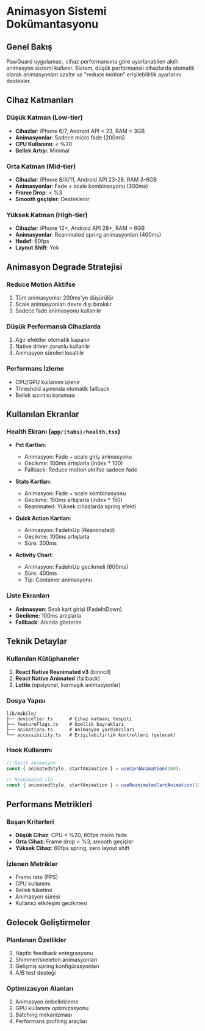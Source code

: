 # Animasyon Sistemi Dokümantasyonu

## Genel Bakış

PawGuard uygulaması, cihaz performansına göre uyarlanabilen akıllı animasyon sistemi kullanır. Sistem, düşük performanslı cihazlarda otomatik olarak animasyonları azaltır ve "reduce motion" erişilebilirlik ayarlarını destekler.

## Cihaz Katmanları

### Düşük Katman (Low-tier)
- **Cihazlar**: iPhone 6/7, Android API < 23, RAM < 3GB
- **Animasyonlar**: Sadece micro fade (200ms)
- **CPU Kullanımı**: < %20
- **Bellek Artışı**: Minimal

### Orta Katman (Mid-tier)
- **Cihazlar**: iPhone 8/X/11, Android API 23-28, RAM 3-6GB
- **Animasyonlar**: Fade + scale kombinasyonu (300ms)
- **Frame Drop**: < %3
- **Smooth geçişler**: Desteklenir

### Yüksek Katman (High-tier)
- **Cihazlar**: iPhone 12+, Android API 28+, RAM > 6GB
- **Animasyonlar**: Reanimated spring animasyonları (400ms)
- **Hedef**: 60fps
- **Layout Shift**: Yok

## Animasyon Degrade Stratejisi

### Reduce Motion Aktifse
1. Tüm animasyonlar 200ms'ye düşürülür
2. Scale animasyonları devre dışı bırakılır
3. Sadece fade animasyonu kullanılır

### Düşük Performanslı Cihazlarda
1. Ağır efektler otomatik kapanır
2. Native driver zorunlu kullanılır
3. Animasyon süreleri kısaltılır

### Performans İzleme
- CPU/GPU kullanımı izlenir
- Threshold aşımında otomatik fallback
- Bellek sızıntısı koruması

## Kullanılan Ekranlar

### Health Ekranı (`app/(tabs)/health.tsx`)
- **Pet Kartları**: 
  - Animasyon: Fade + scale giriş animasyonu
  - Gecikme: 100ms artışlarla (index * 100)
  - Fallback: Reduce motion aktifse sadece fade
  
- **Stats Kartları**:
  - Animasyon: Fade + scale kombinasyonu
  - Gecikme: 150ms artışlarla (index * 150)
  - Reanimated: Yüksek cihazlarda spring efekti
  
- **Quick Action Kartları**:
  - Animasyon: FadeInUp (Reanimated)
  - Gecikme: 100ms artışlarla
  - Süre: 300ms
  
- **Activity Chart**:
  - Animasyon: FadeInUp gecikmeli (600ms)
  - Süre: 400ms
  - Tip: Container animasyonu

### Liste Ekranları
- **Animasyon**: Sıralı kart girişi (FadeInDown)
- **Gecikme**: 100ms artışlarla
- **Fallback**: Anında gösterim

## Teknik Detaylar

### Kullanılan Kütüphaneler
1. **React Native Reanimated v3** (birincil)
2. **React Native Animated** (fallback)
3. **Lottie** (opsiyonel, karmaşık animasyonlar)

### Dosya Yapısı
```
lib/mobile/
├── deviceTier.ts      # Cihaz katmanı tespiti
├── featureFlags.ts    # Özellik bayrakları
├── animations.ts      # Animasyon yardımcıları
└── accessibility.ts   # Erişilebilirlik kontrolleri (gelecek)
```

### Hook Kullanımı
```typescript
// Basit animasyon
const { animatedStyle, startAnimation } = useCardAnimation(100);

// Reanimated ile
const { animatedStyle, startAnimation } = useReanimatedCardAnimation(100);
```

## Performans Metrikleri

### Başarı Kriterleri
- **Düşük Cihaz**: CPU < %20, 60fps micro fade
- **Orta Cihaz**: Frame drop < %3, smooth geçişler
- **Yüksek Cihaz**: 60fps spring, zero layout shift

### İzlenen Metrikler
- Frame rate (FPS)
- CPU kullanımı
- Bellek tüketimi
- Animasyon süresi
- Kullanıcı etkileşim gecikmesi

## Gelecek Geliştirmeler

### Planlanan Özellikler
1. Haptic feedback entegrasyonu
2. Shimmer/skeleton animasyonları
3. Gelişmiş spring konfigürasyonları
4. A/B test desteği

### Optimizasyon Alanları
1. Animasyon önbellekleme
2. GPU kullanımı optimizasyonu
3. Batching mekanizması
4. Performans profiling araçları
